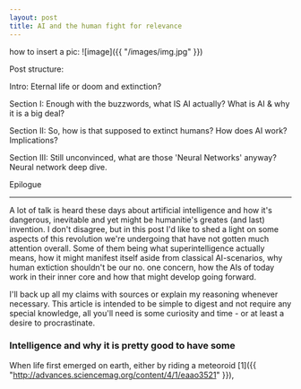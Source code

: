 ```yaml
---
layout: post
title: AI and the human fight for relevance
---
```


how to insert a pic:
![image]({{ "/images/img.jpg" }})

Post structure:

Intro: Eternal life or doom and extinction?

Section I: Enough with the buzzwords, what IS AI actually?
What is AI & why it is a big deal?

Section II: So, how is that supposed to extinct humans?
How does AI work? Implications?

Section III: Still unconvinced, what are those 'Neural Networks' anyway?
Neural network deep dive.

Epilogue

--------------------------------------------------------------------------------------------------------------------

A lot of talk is heard these days about artificial intelligence and how it's dangerous, inevitable and yet might be humanitie's greates (and last) invention. I don't disagree, but in this post I'd like to shed a light on some aspects of this revolution we're undergoing that have not gotten much attention overall. Some of them being what superintelligence actually means, how it might manifest itself aside from classical AI-scenarios, why human extiction shouldn't be our no. one concern, how the AIs of today work in their inner core and how that might develop going forward.

I'll back up all my claims with sources or explain my reasoning whenever necessary. This article is intended to be simple to digest and not require any special knowledge, all you'll need is some curiosity and time - or at least a desire to procrastinate.

### Intelligence and why it is pretty good to have some

When life first emerged on earth, either by riding a meteoroid [1]({{ "http://advances.sciencemag.org/content/4/1/eaao3521" }}), 

